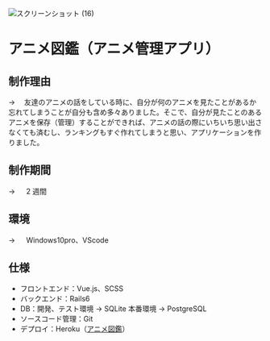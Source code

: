 <!-- サムネイル -->

![スクリーンショット (16)](https://user-images.githubusercontent.com/79401069/137628960-7cfaa289-7990-41e2-803f-b4d9b8fc6a5b.png)

# アニメ図鑑（アニメ管理アプリ）

## 制作理由

→ 　友達のアニメの話をしている時に、自分が何のアニメを見たことがあるか忘れてしまうことが自分も含め多々ありました。そこで、自分が見たことのあるアニメを保存（管理）することができれば、アニメの話の際にいちいち思い出さなくても済むし、ランキングもすぐ作れてしまうと思い、アプリケーションを作りました。

## 制作期間

→ 　 2 週間

## 環境

→ 　 Windows10pro、VScode

## 仕様

- フロントエンド：Vue.js、SCSS
- バックエンド：Rails6
- DB：開発、テスト環境 → SQLite 本番環境 → PostgreSQL
- ソースコード管理：Git
- デプロイ：Heroku（[アニメ図鑑](https://memo-app-practice-0818.herokuapp.com/)）

